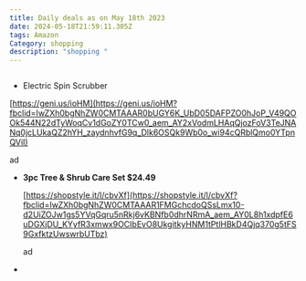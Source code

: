 ```yaml
---
title: Daily deals as on May 18th 2023
date: 2024-05-18T21:59:11.305Z
tags: Amazon
Category: shopping
description: "shopping "
---
```

![]()

*   Electric Spin Scrubber

  [https://geni.us/ioHM](https://geni.us/ioHM?fbclid=IwZXh0bgNhZW0CMTAAAR0bUGY6K_UbD05DAFPZO0hJoP_V49QOOk544N22dTyWoqCv1dGoZY0TCw0_aem_AY2xVodmLHAqQjozFoV3TeJNANq0jcLUkaQZ2hYH_zaydnhvfG9q_Dlk6OSQk9Wb0o_wi94cQRblQmo0YTpnQViI)

  ad

* <!--StartFragment-->

  **3pc Tree & Shrub Care Set $24.49**

  [https://shopstyle.it/l/cbvXf](https://shopstyle.it/l/cbvXf?fbclid=IwZXh0bgNhZW0CMTAAAR1FMGchcdoQSsLmx10-d2UiZOJw1gs5YVqGqru5nRkj6vKBNfb0dhrNRmA_aem_AY0L8h1xdpfE6uDGXjDU_KYyfR3xmwx9OCIbEvO8UkgitkyHNM1tPtlHBkD4Qjq370g5tFS9GxfktzUwswrbUTbz)

  ad

  <!--EndFragment-->
*